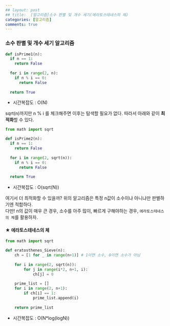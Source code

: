 ```yaml
---
## layout: post
## title:  [알고리즘]소수 판별 및 개수 세기(에라토스테네스의 체)
categories: [알고리즘]
comments: true
---
```

### 소수 판별 및 개수 세기 알고리즘 


```python
def isPrime1(n):
  if n == 1:
    return False
  
  for i in range(2, n):
    if n % i == 0:
      return False
  
  return True
```
- 시간복잡도 : O(N)


sqrt(n)까지만 n % i 를 체크해주면 이후는 탐색할 필요가 없다. 따라서 아래와 같이 **최적화**할 수 있다.


```python
from math import sqrt

def isPrime2(n):
  if n == 1:
    return False
  
  for i in range(2, sqrt(n)):
    if n % i == 0:
      return False
  
  return True
```
- 시간복잡도 : O(sqrt(N))

여기서 더 최적화할 수 있을까? 위의 알고리즘은 특정 n값이 소수이냐 아니냐만 판별하기엔 적합하다.  
다만! n의 값이 매우 큰 경우, 소수를 아주 많이, 빠르게 구해야하는 경우, `에라토스테네스의 체`를 활용하자.


#### ★ 에라토스테네스의 체

```python
from math import sqrt

def eratosthenes_Sieve(n):
    ch = [1 for _ in range(n+1)] # 1이면 소수, 0이면 소수가 아님
    
    for i in range(2, sqrt(n)):
        for j in range(i*2, n+1, i):
            ch[j] = 0
    
    prime_list = []
    for i in range(2, n+1):
        if ch[i] == 1: 
            prime_list.append(i)
    
    return prime_list
```

- 시간복잡도 : O(N*log(logN))
